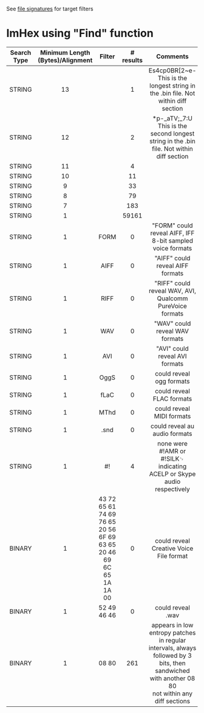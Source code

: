 See [file signatures](https://en.wikipedia.org/wiki/List_of_file_signatures) for target filters

# ImHex using "Find" function
|Search Type|Minimum Length (Bytes)/Alignment|Filter|# results|Comments|
|:-:|:-:|:-:|:-:|:-:|
|STRING|13||1|Es4cp0BR[2~e-  <br>This is the longest string in the .bin file. Not within diff section|
|STRING|12||2|*p-_aTV;_7:U  <br>This is the second longest string in the .bin file. Not within diff section|
|STRING|11||4||
|STRING|10||11||
|STRING|9||33||
|STRING|8||79||
|STRING|7||183||
|STRING|1||59161||
|STRING|1|FORM|0|"FORM" could reveal AIFF, IFF 8-bit sampled voice formats|
|STRING|1|AIFF|0|"AIFF" could reveal AIFF formats|
|STRING|1|RIFF|0|"RIFF" could reveal WAV, AVI, Qualcomm PureVoice formats|
|STRING|1|WAV|0|"WAV" could reveal WAV formats|
|STRING|1|AVI|0|"AVI" could reveal AVI formats|
|STRING|1|OggS|0|could reveal ogg formats|
|STRING|1|fLaC|0|could reveal FLAC formats|
|STRING|1|MThd|0|could reveal MIDI formats|
|STRING|1|.snd|0|could reveal au audio formats|
|STRING|1|#!|4|none were #!AMR or #!SILK␊ indicating ACELP or Skype audio respectively|
|BINARY|1|43 72 65 61 74 69 76 65 20 56 6F 69 63 65 20 46 69 6C 65 1A 1A 00|0|could reveal Creative Voice File format|
|BINARY|1|52 49 46 46|0|could reveal .wav|
|BINARY|1|08 80|261|appears in low entropy patches in regular intervals, always followed by 3 bits, then sandwiched with another 08 80 <br>not within any diff sections|

